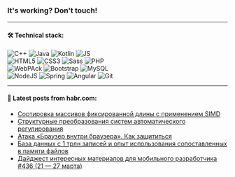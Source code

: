 ### It's working? Don't touch!

---

#### 🛠️ Technical stack:

![C++](https://img.shields.io/badge/C++-informational?logo=c%2B%2B&style=flat&logoColor=white&color=9C033A)
![Java](https://img.shields.io/badge/Java-informational?logo=java&style=flat&logoColor=white&color=007396)
![Kotlin](https://img.shields.io/badge/Kotlin-informational?logo=Kotlin&style=flat&logoColor=white&color=0095D5)
![JS](https://img.shields.io/badge/JS-informational?logo=javaScript&style=flat&logoColor=black&color=F7Df1E) <br>
![HTML5](https://img.shields.io/badge/HTML5-informational?logo=html5&style=flat&logoColor=white&color=E34F26)
![CSS3](https://img.shields.io/badge/CSS3-informational?logo=css3&style=flat&logoColor=white&color=157286)
![Sass](https://img.shields.io/badge/Saas-informational?logo=sass&style=flat&logoColor=white&color=hotpink)
![PHP](https://img.shields.io/badge/PHP-informational?logo=php&style=flat&logoColor=white&color=777BB4) <br>
![WebPAck](https://img.shields.io/badge/WebPack-informational?logo=webPack&style=flat&logoColor=white&color=FF6F00)
![Bootstrap](https://img.shields.io/badge/Bootstrap-informational?logo=Bootstrap&style=flat&logoColor=white&color=7952B3)
![MySQL](https://img.shields.io/badge/MySQL-informational?logo=MySQL&style=flat&logoColor=white&color=00f) <br>
![NodeJS](https://img.shields.io/badge/NodeJS-informational?logo=node.js&style=flat&logoColor=white&color=43853D)
![Spring](https://img.shields.io/badge/Spring-informational?logo=Spring&style=flat&logoColor=white&color=0A9EDC)
![Angular](https://img.shields.io/badge/Vue-informational?logo=vue.js&style=flat&logoColor=white&color=red)
![Git](https://img.shields.io/badge/Git-informational?logo=git&style=flat&logoColor=white&color=darkorange)

___

#### 💬 Latest posts from habr.com:

<!-- BLOG-POST-LIST:START -->
- [Сортировка массивов фиксированной длины с применением SIMD](https://habr.com/ru/post/657687/?utm_source=habrahabr&utm_medium=rss&utm_campaign=657687)
- [Структурные преобразования систем автоматического регулирования](https://habr.com/ru/post/654673/?utm_source=habrahabr&utm_medium=rss&utm_campaign=654673)
- [Атака «Браузер внутри браузера». Как защититься](https://habr.com/ru/post/657679/?utm_source=habrahabr&utm_medium=rss&utm_campaign=657679)
- [База данных с 1 трлн записей и опыт использования сопоставленных в памяти файлов](https://habr.com/ru/post/657675/?utm_source=habrahabr&utm_medium=rss&utm_campaign=657675)
- [Дайджест интересных материалов для мобильного разработчика #436 &lpar;21 — 27 марта&rpar;](https://habr.com/ru/post/657665/?utm_source=habrahabr&utm_medium=rss&utm_campaign=657665)
<!-- BLOG-POST-LIST:END -->
